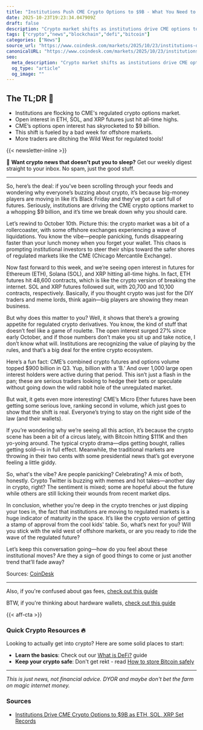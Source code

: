 ```yaml
---
title: "Institutions Push CME Crypto Options to $9B - What You Need to Know"
date: 2025-10-23T19:23:34.047909Z
draft: false
description: "Crypto market shifts as institutions drive CME options to $9B. Bitcoin, ETH, and DeFi see record growth. Here's what it means for you!"
tags: ["crypto","news","blockchain","defi","bitcoin"]
categories: ["News"]
source_url: "https://www.coindesk.com/markets/2025/10/23/institutions-drive-cme-crypto-options-to-usd9b-as-eth-sol-xrp-set-records"
canonicalURL: "https://www.coindesk.com/markets/2025/10/23/institutions-drive-cme-crypto-options-to-usd9b-as-eth-sol-xrp-set-records"
seo:
  meta_description: "Crypto market shifts as institutions drive CME options to $9B. Bitcoin, ETH, and DeFi see record growth. Here's what it means for you!"
  og_type: "article"
  og_image: ""
---
```


## The TL;DR 📝

- Institutions are flocking to CME's regulated crypto options market.
- Open interest in ETH, SOL, and XRP futures just hit all-time highs.
- CME’s options open interest has skyrocketed to $9 billion.
- This shift is fueled by a bad week for offshore markets.
- More traders are ditching the Wild West for regulated tools!

{{< newsletter-inline >}}

📧 **Want crypto news that doesn't put you to sleep?** Get our weekly digest straight to your inbox. No spam, just the good stuff.

---

So, here’s the deal: if you’ve been scrolling through your feeds and wondering why everyone’s buzzing about crypto, it’s because big-money players are moving in like it’s Black Friday and they’ve got a cart full of futures. Seriously, institutions are driving the CME crypto options market to a whopping $9 billion, and it’s time we break down why you should care.

Let’s rewind to October 10th. Picture this: the crypto market was a bit of a rollercoaster, with some offshore exchanges experiencing a wave of liquidations. You know the vibe—people panicking, funds disappearing faster than your lunch money when you forget your wallet. This chaos is prompting institutional investors to steer their ships toward the safer shores of regulated markets like the CME (Chicago Mercantile Exchange). 

Now fast forward to this week, and we’re seeing open interest in futures for Ethereum (ETH), Solana (SOL), and XRP hitting all-time highs. In fact, ETH futures hit 48,600 contracts, which is like the crypto version of breaking the internet. SOL and XRP futures followed suit, with 20,700 and 10,100 contracts, respectively. Basically, if you thought crypto was just for the DIY traders and meme lords, think again—big players are showing they mean business.

But why does this matter to you? Well, it shows that there’s a growing appetite for regulated crypto derivatives. You know, the kind of stuff that doesn’t feel like a game of roulette. The open interest surged 27% since early October, and if those numbers don’t make you sit up and take notice, I don’t know what will. Institutions are recognizing the value of playing by the rules, and that’s a big deal for the entire crypto ecosystem.

Here’s a fun fact: CME’s combined crypto futures and options volume topped $900 billion in Q3. Yup, billion with a ‘B.’ And over 1,000 large open interest holders were active during that period. This isn’t just a flash in the pan; these are serious traders looking to hedge their bets or speculate without going down the wild rabbit hole of the unregulated market.

But wait, it gets even more interesting! CME’s Micro Ether futures have been getting some serious love, ranking second in volume, which just goes to show that the shift is real. Everyone’s trying to stay on the right side of the law (and their wallets).

If you’re wondering why we’re seeing all this action, it’s because the crypto scene has been a bit of a circus lately, with Bitcoin hitting $111K and then yo-yoing around. The typical crypto drama—dips getting bought, rallies getting sold—is in full effect. Meanwhile, the traditional markets are throwing in their two cents with some presidential news that’s got everyone feeling a little giddy.

So, what's the vibe? Are people panicking? Celebrating? A mix of both, honestly. Crypto Twitter is buzzing with memes and hot takes—another day in crypto, right? The sentiment is mixed; some are hopeful about the future while others are still licking their wounds from recent market dips. 

In conclusion, whether you're deep in the crypto trenches or just dipping your toes in, the fact that institutions are moving to regulated markets is a huge indicator of maturity in the space. It’s like the crypto version of getting a stamp of approval from the cool kids' table. So, what’s next for you? Will you stick with the wild west of offshore markets, or are you ready to ride the wave of the regulated future? 

Let’s keep this conversation going—how do you feel about these institutional moves? Are they a sign of good things to come or just another trend that’ll fade away? 

Sources: [CoinDesk](https://www.coindesk.com/markets/2025/10/23/institutions-drive-cme-crypto-options-to-usd9b-as-eth-sol-xrp-set-records)

---

Also, if you're confused about gas fees, [check out this guide](/pages/ethereum-gas-fees-guide/)

BTW, if you're thinking about hardware wallets, [check out this guide](/pages/best-hardware-wallets/)

{{< aff-cta >}}

### Quick Crypto Resources 🔥

Looking to actually get into crypto? Here are some solid places to start:
- **Learn the basics**: Check out our [What is DeFi?](/pages/what-is-defi/) guide
- **Keep your crypto safe**: Don't get rekt - read [How to store Bitcoin safely](/pages/how-to-store-bitcoin-safely/)


---

_This is just news, not financial advice. DYOR and maybe don't bet the farm on magic internet money._

### Sources
- [Institutions Drive CME Crypto Options to $9B as ETH, SOL, XRP Set Records](https://www.coindesk.com/markets/2025/10/23/institutions-drive-cme-crypto-options-to-usd9b-as-eth-sol-xrp-set-records)


